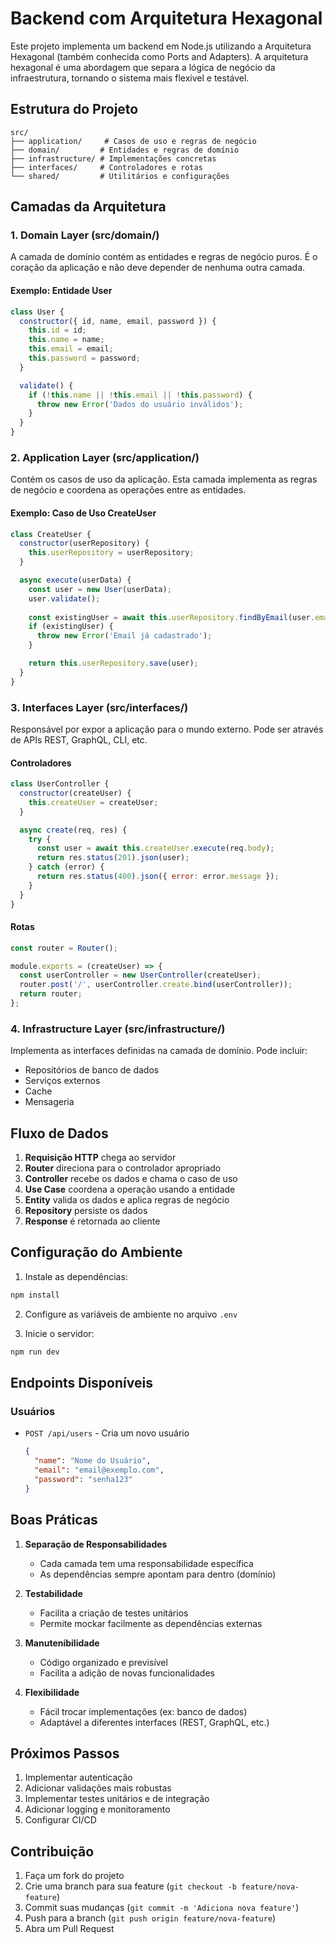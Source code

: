 # Backend com Arquitetura Hexagonal

Este projeto implementa um backend em Node.js utilizando a Arquitetura Hexagonal (também conhecida como Ports and Adapters). A arquitetura hexagonal é uma abordagem que separa a lógica de negócio da infraestrutura, tornando o sistema mais flexível e testável.

## Estrutura do Projeto

```
src/
├── application/     # Casos de uso e regras de negócio
├── domain/         # Entidades e regras de domínio
├── infrastructure/ # Implementações concretas
├── interfaces/     # Controladores e rotas
└── shared/         # Utilitários e configurações
```

## Camadas da Arquitetura

### 1. Domain Layer (src/domain/)

A camada de domínio contém as entidades e regras de negócio puros. É o coração da aplicação e não deve depender de nenhuma outra camada.

#### Exemplo: Entidade User
```javascript
class User {
  constructor({ id, name, email, password }) {
    this.id = id;
    this.name = name;
    this.email = email;
    this.password = password;
  }

  validate() {
    if (!this.name || !this.email || !this.password) {
      throw new Error('Dados do usuário inválidos');
    }
  }
}
```

### 2. Application Layer (src/application/)

Contém os casos de uso da aplicação. Esta camada implementa as regras de negócio e coordena as operações entre as entidades.

#### Exemplo: Caso de Uso CreateUser
```javascript
class CreateUser {
  constructor(userRepository) {
    this.userRepository = userRepository;
  }

  async execute(userData) {
    const user = new User(userData);
    user.validate();
    
    const existingUser = await this.userRepository.findByEmail(user.email);
    if (existingUser) {
      throw new Error('Email já cadastrado');
    }

    return this.userRepository.save(user);
  }
}
```

### 3. Interfaces Layer (src/interfaces/)

Responsável por expor a aplicação para o mundo externo. Pode ser através de APIs REST, GraphQL, CLI, etc.

#### Controladores
```javascript
class UserController {
  constructor(createUser) {
    this.createUser = createUser;
  }

  async create(req, res) {
    try {
      const user = await this.createUser.execute(req.body);
      return res.status(201).json(user);
    } catch (error) {
      return res.status(400).json({ error: error.message });
    }
  }
}
```

#### Rotas
```javascript
const router = Router();

module.exports = (createUser) => {
  const userController = new UserController(createUser);
  router.post('/', userController.create.bind(userController));
  return router;
};
```

### 4. Infrastructure Layer (src/infrastructure/)

Implementa as interfaces definidas na camada de domínio. Pode incluir:
- Repositórios de banco de dados
- Serviços externos
- Cache
- Mensageria

## Fluxo de Dados

1. **Requisição HTTP** chega ao servidor
2. **Router** direciona para o controlador apropriado
3. **Controller** recebe os dados e chama o caso de uso
4. **Use Case** coordena a operação usando a entidade
5. **Entity** valida os dados e aplica regras de negócio
6. **Repository** persiste os dados
7. **Response** é retornada ao cliente

## Configuração do Ambiente

1. Instale as dependências:
```bash
npm install
```

2. Configure as variáveis de ambiente no arquivo `.env`

3. Inicie o servidor:
```bash
npm run dev
```

## Endpoints Disponíveis

### Usuários
- `POST /api/users` - Cria um novo usuário
  ```json
  {
    "name": "Nome do Usuário",
    "email": "email@exemplo.com",
    "password": "senha123"
  }
  ```

## Boas Práticas

1. **Separação de Responsabilidades**
   - Cada camada tem uma responsabilidade específica
   - As dependências sempre apontam para dentro (domínio)

2. **Testabilidade**
   - Facilita a criação de testes unitários
   - Permite mockar facilmente as dependências externas

3. **Manutenibilidade**
   - Código organizado e previsível
   - Facilita a adição de novas funcionalidades

4. **Flexibilidade**
   - Fácil trocar implementações (ex: banco de dados)
   - Adaptável a diferentes interfaces (REST, GraphQL, etc.)

## Próximos Passos

1. Implementar autenticação
2. Adicionar validações mais robustas
3. Implementar testes unitários e de integração
4. Adicionar logging e monitoramento
5. Configurar CI/CD

## Contribuição

1. Faça um fork do projeto
2. Crie uma branch para sua feature (`git checkout -b feature/nova-feature`)
3. Commit suas mudanças (`git commit -m 'Adiciona nova feature'`)
4. Push para a branch (`git push origin feature/nova-feature`)
5. Abra um Pull Request 